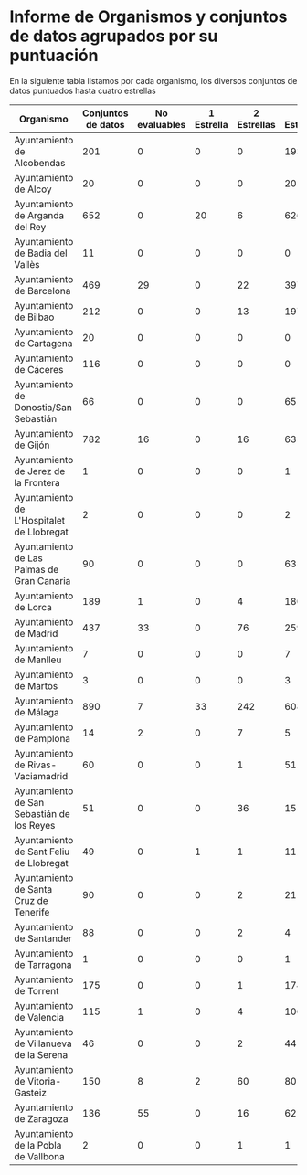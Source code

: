 # Informe de Organismos y conjuntos de datos agrupados por su puntuación
En la siguiente tabla listamos por cada organismo, los diversos conjuntos de datos puntuados hasta cuatro estrellas

Organismo | Conjuntos de datos | No evaluables | 1 Estrella | 2 Estrellas | 3 Estrellas | 4 Estrellas
-- | -- | -- | --| --| --| --
Ayuntamiento de Alcobendas | 201 | 0 | 0 | 0 | 193 | 8
Ayuntamiento de Alcoy | 20 | 0 | 0 | 0 | 20 | 0
Ayuntamiento de Arganda del Rey | 652 | 0 | 20 | 6 | 626 | 0
Ayuntamiento de Badia del Vallès | 11 | 0 | 0 | 0 | 0 | 11
Ayuntamiento de Barcelona | 469 | 29 | 0 | 22 | 397 | 21
Ayuntamiento de Bilbao | 212 | 0 | 0 | 13 | 197 | 2
Ayuntamiento de Cartagena | 20 | 0 | 0 | 0 | 0 | 20
Ayuntamiento de Cáceres | 116 | 0 | 0 | 0 | 0 | 116
Ayuntamiento de Donostia/San Sebastián | 66 | 0 | 0 | 0 | 65 | 1
Ayuntamiento de Gijón | 782 | 16 | 0 | 16 | 631 | 119
Ayuntamiento de Jerez de la Frontera | 1 | 0 | 0 | 0 | 1 | 0
Ayuntamiento de L'Hospitalet de Llobregat | 2 | 0 | 0 | 0 | 2 | 0
Ayuntamiento de Las Palmas de Gran Canaria | 90 | 0 | 0 | 0 | 63 | 27
Ayuntamiento de Lorca | 189 | 1 | 0 | 4 | 180 | 4
Ayuntamiento de Madrid | 437 | 33 | 0 | 76 | 259 | 69
Ayuntamiento de Manlleu | 7 | 0 | 0 | 0 | 7 | 0
Ayuntamiento de Martos | 3 | 0 | 0 | 0 | 3 | 0
Ayuntamiento de Málaga | 890 | 7 | 33 | 242 | 608 | 0
Ayuntamiento de Pamplona | 14 | 2 | 0 | 7 | 5 | 0
Ayuntamiento de Rivas-Vaciamadrid | 60 | 0 | 0 | 1 | 51 | 8
Ayuntamiento de San Sebastián de los Reyes | 51 | 0 | 0 | 36 | 15 | 0
Ayuntamiento de Sant Feliu de Llobregat | 49 | 0 | 1 | 1 | 11 | 36
Ayuntamiento de Santa Cruz de Tenerife | 90 | 0 | 0 | 2 | 21 | 67
Ayuntamiento de Santander | 88 | 0 | 0 | 2 | 4 | 82
Ayuntamiento de Tarragona | 1 | 0 | 0 | 0 | 1 | 0
Ayuntamiento de Torrent | 175 | 0 | 0 | 1 | 174 | 0
Ayuntamiento de Valencia | 115 | 1 | 0 | 4 | 106 | 4
Ayuntamiento de Villanueva de la Serena | 46 | 0 | 0 | 2 | 44 | 0
Ayuntamiento de Vitoria-Gasteiz | 150 | 8 | 2 | 60 | 80 | 0
Ayuntamiento de Zaragoza | 136 | 55 | 0 | 16 | 62 | 3
Ayuntamiento de la Pobla de Vallbona | 2 | 0 | 0 | 1 | 1 | 0
